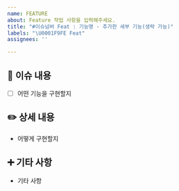 ```yaml
---
name: FEATURE
about: Feature 작업 사항을 입력해주세요.
title: "#이슈넘버 Feat : 기능명 - 추가한 세부 기능(생략 가능)"
labels: "\U0001F9FE Feat"
assignees: ''

---
```


## 📃 이슈 내용

- [ ] 어떤 기능을 구현할지 


## ✏️ 상세 내용

- 어떻게 구현할지


## ➕ 기타 사항

- 기타 사항
